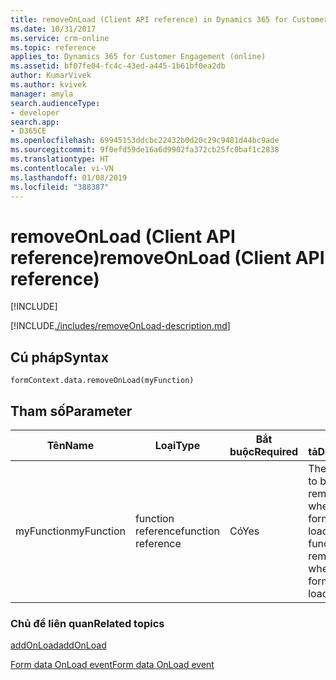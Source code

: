 ```yaml
---
title: removeOnLoad (Client API reference) in Dynamics 365 for Customer Engagement| MicrosoftDocs
ms.date: 10/31/2017
ms.service: crm-online
ms.topic: reference
applies_to: Dynamics 365 for Customer Engagement (online)
ms.assetid: bf07fe04-fc4c-43ed-a445-1b61bf0ea2db
author: KumarVivek
ms.author: kvivek
manager: amyla
search.audienceType:
- developer
search.app:
- D365CE
ms.openlocfilehash: 69945153ddcbc22432b0d20c29c9481d44bc9ade
ms.sourcegitcommit: 9f0efd59de16a6d9902fa372cb25fc0baf1c2838
ms.translationtype: HT
ms.contentlocale: vi-VN
ms.lasthandoff: 01/08/2019
ms.locfileid: "388387"
---
```

# <a name="removeonload-client-api-reference"></a><span data-ttu-id="53012-102">removeOnLoad (Client API reference)</span><span class="sxs-lookup"><span data-stu-id="53012-102">removeOnLoad (Client API reference)</span></span>

[!INCLUDE[](../../../../includes/cc_applies_to_update_9_0_0.md)]

[!INCLUDE[./includes/removeOnLoad-description.md](./includes/removeOnLoad-description.md)]

## <a name="syntax"></a><span data-ttu-id="53012-103">Cú pháp</span><span class="sxs-lookup"><span data-stu-id="53012-103">Syntax</span></span>

`formContext.data.removeOnLoad(myFunction)`

## <a name="parameter"></a><span data-ttu-id="53012-104">Tham số</span><span class="sxs-lookup"><span data-stu-id="53012-104">Parameter</span></span>

|<span data-ttu-id="53012-105">Tên</span><span class="sxs-lookup"><span data-stu-id="53012-105">Name</span></span>|<span data-ttu-id="53012-106">Loại</span><span class="sxs-lookup"><span data-stu-id="53012-106">Type</span></span>|<span data-ttu-id="53012-107">Bắt buộc</span><span class="sxs-lookup"><span data-stu-id="53012-107">Required</span></span>|<span data-ttu-id="53012-108">Mô tả</span><span class="sxs-lookup"><span data-stu-id="53012-108">Description</span></span>|
|--|--|--|--|
|<span data-ttu-id="53012-109">myFunction</span><span class="sxs-lookup"><span data-stu-id="53012-109">myFunction</span></span>|<span data-ttu-id="53012-110">function reference</span><span class="sxs-lookup"><span data-stu-id="53012-110">function reference</span></span>|<span data-ttu-id="53012-111">Có</span><span class="sxs-lookup"><span data-stu-id="53012-111">Yes</span></span>|<span data-ttu-id="53012-112">The function to be removed when the form data loads.</span><span class="sxs-lookup"><span data-stu-id="53012-112">The function to be removed when the form data loads.</span></span>

### <a name="related-topics"></a><span data-ttu-id="53012-113">Chủ đề liên quan</span><span class="sxs-lookup"><span data-stu-id="53012-113">Related topics</span></span>

[<span data-ttu-id="53012-114">addOnLoad</span><span class="sxs-lookup"><span data-stu-id="53012-114">addOnLoad</span></span>](addOnLoad.md)

[<span data-ttu-id="53012-115">Form data OnLoad event</span><span class="sxs-lookup"><span data-stu-id="53012-115">Form data OnLoad event</span></span>](../events/form-data-onload.md)

